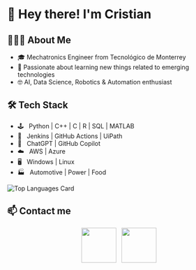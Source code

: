 <h1> 👋 Hey there! I'm Cristian </h1>

<h2> 👨🏻‍💻 About Me </h2>

- 🎓 Mechatronics Engineer from Tecnológico de Monterrey
- 🌱 Passionate about learning new things related to emerging technologies
- 🤓 AI, Data Science, Robotics & Automation enthusiast


<h2>🛠 Tech Stack</h2>

- 🕹️ &nbsp; Python | C++ | C | R | SQL | MATLAB
- 🤖 &nbsp; Jenkins | GitHub Actions | UiPath
- 👾 &nbsp; ChatGPT | GitHub Copilot
- ☁️ &nbsp; AWS | Azure
- 🖥️ &nbsp; Windows | Linux
- 🏭 &nbsp; Automotive | Power | Food

![Top Languages Card](https://github-readme-stats.vercel.app/api/top-langs/?username=crisdanrodriguez&layout=compact&theme=nord)

<h2> 📫 Contact me </h2>

<p align="center">
&nbsp; <a href="https://www.linkedin.com/in/crisdanrodriguez" target="_blank" rel="noopener noreferrer"><img src="https://img.icons8.com/plasticine/100/000000/linkedin.png" width="80" /></a>
&nbsp; <a href="mailto:crisdanrodvaz@gmail.com" target="_blank" rel="noopener noreferrer"><img src="https://img.icons8.com/plasticine/100/000000/gmail.png"  width="80" /></a>
</p align='center'>
